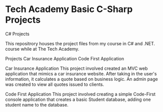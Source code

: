 # Tech Academy Basic C-Sharp Projects
 
C# Projects

This repositrory houses the project files from my course in C# and .NET. course while at The Tech Academy.

Projects
Car Insurance Application
Code First Application

Car Insurance Application
This project involved created an MVC web application that mimics a car insurance website. After taking in the user's information, it calculates a quote based on business logic. An admin page was created to view all quotes issued to clients.

Code First Application
This project involved creating a simple Code-First console application that creates a basic Student database, adding one student name to the database.
